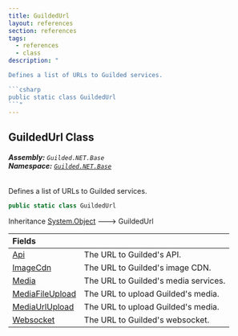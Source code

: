 ```yaml
---
title: GuildedUrl
layout: references
section: references
tags:
  - references
  - class
description: "

Defines a list of URLs to Guilded services.

```csharp
public static class GuildedUrl
```"
---
```


## GuildedUrl Class
###### **Assembly:** `Guilded.NET.Base`<br/>**Namespace:** [`Guilded.NET.Base`](Guilded.NET.Base 'Guilded.NET.Base')

Defines a list of URLs to Guilded services.

```csharp
public static class GuildedUrl
```

Inheritance [System.Object](https://docs.microsoft.com/en-us/dotnet/api/System.Object 'System.Object') &#129106; GuildedUrl

| Fields | |
| :--- | :--- |
| [Api](GuildedUrl.Api 'Guilded.NET.Base.GuildedUrl.Api') | The URL to Guilded's API. |
| [ImageCdn](GuildedUrl.ImageCdn 'Guilded.NET.Base.GuildedUrl.ImageCdn') | The URL to Guilded's image CDN. |
| [Media](GuildedUrl.Media 'Guilded.NET.Base.GuildedUrl.Media') | The URL to Guilded's media services. |
| [MediaFileUpload](GuildedUrl.MediaFileUpload 'Guilded.NET.Base.GuildedUrl.MediaFileUpload') | The URL to upload Guilded's media. |
| [MediaUrlUpload](GuildedUrl.MediaUrlUpload 'Guilded.NET.Base.GuildedUrl.MediaUrlUpload') | The URL to upload Guilded's media. |
| [Websocket](GuildedUrl.Websocket 'Guilded.NET.Base.GuildedUrl.Websocket') | The URL to Guilded's websocket. |
